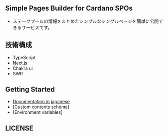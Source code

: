 ## Simple Pages Builder for Cardano SPOs
- ステークプールの情報をまとめたシンプルなシングルページを簡単に公開できるサービスです。

## 技術構成
- TypeScript
- Next.js
- Chakra ui
- SWR


## Getting Started

- [Documentation in japanese](https://ctool-docs.vercel.app/docs/simplepage-builder)  
- [Custom contents schema]
- [Environment variables]

## LICENSE
